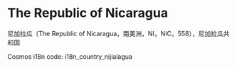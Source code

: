 # The Republic of Nicaragua

尼加拉瓜（The Republic of Nicaragua，南美洲，NI，NIC，558），尼加拉瓜共和国

Cosmos i18n code: i18n_country_nijialagua